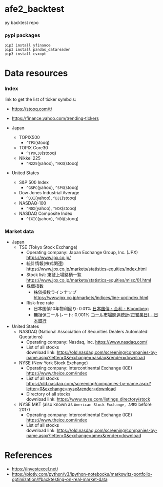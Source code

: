 # afe2_backtest

py backtest repo

### pypi packages

```
pip3 install yfinance
pip3 install pandas_datareader
pip3 install cvxopt
```

# Data resources

### Index

link to get the list of ticker symbols:
- https://stooq.com/t/
- https://finance.yahoo.com/trending-tickers


- Japan
    - TOPIX500
        - `^TPX`(stooq)
    - TOPIX Core30
        - `^TPXC30`(stooq)
    - Nikkei 225 
        - `^N225`(yahoo), `^NKX`(stooq)
- United States
    - S&P 500 Index
        - `^GSPC`(yahoo), `^SPX`(stooq)
    - Dow Jones Industrial Average
        - `^DJI`(yahoo), `^DJI`(stooq)
    - NASDAQ-100
        - `^NDX`(yahoo), `^NDX`(stooq)
    - NASDAQ Composite Index
        - `^IXIC`(yahoo), `^NDQ`(stooq)

### Market data

- Japan
    - TSE (Tokyo Stock Exchange)<br>
        - Operating company: Japan Exchange Group, Inc. (JPX)<br>
          https://www.jpx.co.jp/
        - 統計情報(株式関連)<br>
          https://www.jpx.co.jp/markets/statistics-equities/index.html
        - Stock list: 東証上場銘柄一覧<br>
          https://www.jpx.co.jp/markets/statistics-equities/misc/01.html
        - 株価指数
          - 株価指数ラインナップ https://www.jpx.co.jp/markets/indices/line-up/index.html
        - Risk-free rate<br>
          - 日本国債10年物利回り: 0.01% [日本国債・金利 - Bloomberg](https://www.bloomberg.co.jp/markets/rates-bonds/government-bonds/japan)
          - 無担保コールレート: 0.001% [コール市場関連統計(毎営業日) - 日本銀行](https://www3.boj.or.jp/market/jp/menu_m.htm)
- United States
    - NASDAQ (National Association of Securities Dealers Automated Quotations)
        - Operating company: Nasdaq, Inc.
          https://www.nasdaq.com/
        - List of all stocks<br>
          download link: https://old.nasdaq.com/screening/companies-by-name.aspx?letter=0&exchange=nasdaq&render=download
    - NYSE (New York Stock Exchange)<br>
        - Operating company: Intercontinental Exchange (ICE)<br>
          https://www.theice.com/index
        - List of all stocks<br>
          https://old.nasdaq.com/screening/companies-by-name.aspx?letter=0&exchange=nyse&render=download  
        - Directory of all stocks<br>
          download link: https://www.nyse.com/listings_directory/stock
    - NYSE MKT (also known as `American Stock Exchange, AMEX` before 2017)
        - Operating company: Intercontinental Exchange (ICE)<br>
          https://www.theice.com/index
        - List of all stocks<br>
          download link: https://old.nasdaq.com/screening/companies-by-name.aspx?letter=0&exchange=amex&render=download

# References

- https://investexcel.net/
- https://plotly.com/python/v3/ipython-notebooks/markowitz-portfolio-optimization/#backtesting-on-real-market-data

